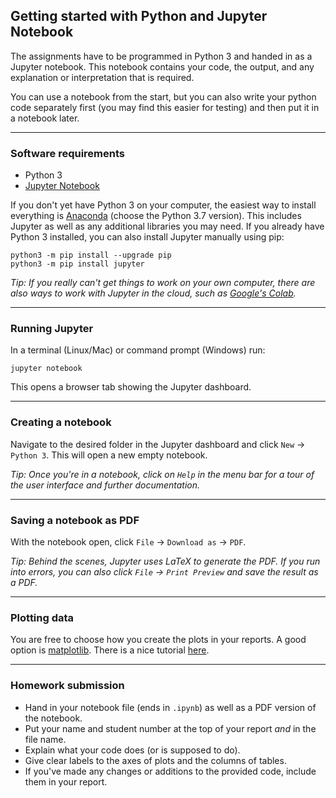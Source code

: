 ## Getting started with Python and Jupyter Notebook

The assignments have to be programmed in Python 3 and handed in as a Jupyter notebook.
This notebook contains your code, the output, and any explanation or interpretation that is required.

You can use a notebook from the start, but you can also write your python code separately first (you may find this easier for testing) and then put it in a notebook later.

---

### Software requirements

- Python 3
- [Jupyter Notebook](http://jupyter.org/install)

If you don't yet have Python 3 on your computer, the easiest way to install everything is [Anaconda](https://www.anaconda.com/download/) (choose the Python 3.7 version).
This includes Jupyter as well as any additional libraries you may need.
If you already have Python 3 installed, you can also install Jupyter manually using pip:

    python3 -m pip install --upgrade pip
    python3 -m pip install jupyter 

*Tip: If you really can't get things to work on your own computer, there are also ways to work with Jupyter in the cloud, such as [Google's Colab](https://colab.research.google.com/).*

---

### Running Jupyter

In a terminal (Linux/Mac) or command prompt (Windows) run:

    jupyter notebook

This opens a browser tab showing the Jupyter dashboard.

---

### Creating a notebook
Navigate to the desired folder in the Jupyter dashboard and click `New` -> `Python 3`. This will open a new empty notebook.

*Tip: Once you're in a notebook, click on `Help` in the menu bar for a tour of the user interface and further documentation.*

---

### Saving a notebook as PDF
With the notebook open, click `File` -> `Download as` -> `PDF`.

*Tip: Behind the scenes, Jupyter uses LaTeX to generate the PDF. If you run into errors, you can also click `File` -> `Print Preview` and save the result as a PDF.*

---

### Plotting data
You are free to choose how you create the plots in your reports.
A good option is [matplotlib](https://matplotlib.org/).
There is a nice tutorial [here](http://nbviewer.jupyter.org/github/jrjohansson/scientific-python-lectures/blob/master/Lecture-4-Matplotlib.ipynb).

---

### Homework submission
- Hand in your notebook file (ends in `.ipynb`) as well as a PDF version of the notebook.
- Put your name and student number at the top of your report *and* in the file name.
- Explain what your code does (or is supposed to do).
- Give clear labels to the axes of plots and the columns of tables.
- If you've made any changes or additions to the provided code, include them in your report.
